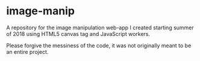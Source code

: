 # image-manip
A repository for the image manipulation web-app I created starting summer of 2018 using HTML5 canvas tag and JavaScript workers.

Please forgive the messiness of the code, it was not originally meant to be an entire project.
